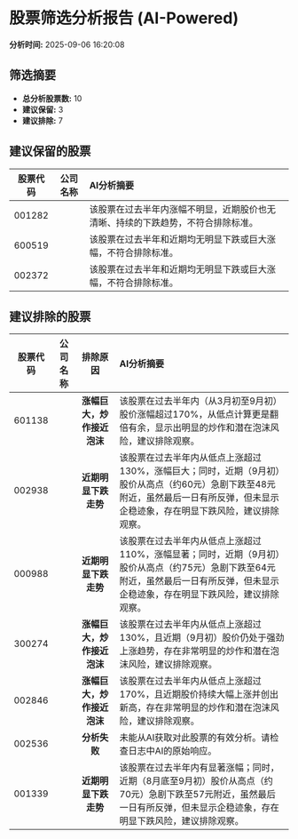 # 股票筛选分析报告 (AI-Powered)

**分析时间:** 2025-09-06 16:20:08

## 筛选摘要

- **总分析股票数:** 10
- **建议保留:** 3
- **建议排除:** 7

## 建议保留的股票

| 股票代码 | 公司名称 | AI分析摘要 |
|:---:|:---:|:---|
| 001282 |  | 该股票在过去半年内涨幅不明显，近期股价也无清晰、持续的下跌趋势，不符合排除标准。 |
| 600519 |  | 该股票在过去半年和近期均无明显下跌或巨大涨幅，不符合排除标准。 |
| 002372 |  | 该股票在过去半年和近期均无明显下跌或巨大涨幅，不符合排除标准。 |

## 建议排除的股票

| 股票代码 | 公司名称 | 排除原因 | AI分析摘要 |
|:---:|:---:|:---:|:---|
| 601138 |  | **涨幅巨大，炒作接近泡沫** | 该股票在过去半年内（从3月初至9月初）股价涨幅超过170%，从低点计算更是翻倍有余，显示出明显的炒作和潜在泡沫风险，建议排除观察。 |
| 002938 |  | **近期明显下跌走势** | 该股票在过去半年内从低点上涨超过130%，涨幅巨大；同时，近期（9月初）股价从高点（约60元）急剧下跌至48元附近，虽然最后一日有所反弹，但未显示企稳迹象，存在明显下跌风险，建议排除观察。 |
| 000988 |  | **近期明显下跌走势** | 该股票在过去半年内从低点上涨超过110%，涨幅显著；同时，近期（9月初）股价从高点（约75元）急剧下跌至64元附近，虽然最后一日有所反弹，但未显示企稳迹象，存在明显下跌风险，建议排除观察。 |
| 300274 |  | **涨幅巨大，炒作接近泡沫** | 该股票在过去半年内从低点上涨超过130%，且近期（9月初）股价仍处于强劲上涨趋势，存在非常明显的炒作和潜在泡沫风险，建议排除观察。 |
| 002846 |  | **涨幅巨大，炒作接近泡沫** | 该股票在过去半年内从低点上涨超过170%，且近期股价持续大幅上涨并创出新高，存在非常明显的炒作和潜在泡沫风险，建议排除观察。 |
| 002536 |  | **分析失败** | 未能从AI获取对此股票的有效分析。请检查日志中AI的原始响应。 |
| 001339 |  | **近期明显下跌走势** | 该股票在过去半年内有显著涨幅；同时，近期（8月底至9月初）股价从高点（约70元）急剧下跌至57元附近，虽然最后一日有所反弹，但未显示企稳迹象，存在明显下跌风险，建议排除观察。 |
